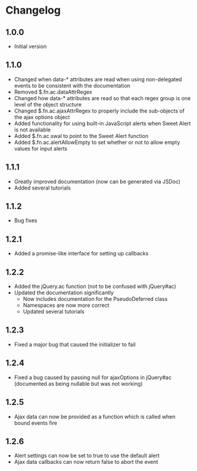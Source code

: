 # Changelog

## 1.0.0
- Initial version
## 1.1.0
- Changed when data-\* attributes are read when using non-delegated events to be consistent with the documentation
- Removed $.fn.ac.dataAttrRegex
- Changed how data-\* attributes are read so that each regex group is one level of the object structure
- Changed $.fn.ac.ajaxAttrRegex to properly include the sub-objects of the ajax options object
- Added functionality for using built-in JavaScript alerts when Sweet Alert is not available
- Added $.fn.ac.swal to point to the Sweet Alert function
- Added $.fn.ac.alertAllowEmpty to set whether or not to allow empty values for input alerts
## 1.1.1
- Greatly improved documentation (now can be generated via JSDoc)
- Added several tutorials
## 1.1.2
- Bug fixes
## 1.2.1
- Added a promise-like interface for setting up callbacks
## 1.2.2
- Added the jQuery.ac function (not to be confused with jQuery#ac)
- Updated the documentation significantly
    + Now includes documentation for the PseudoDeferred class
    + Namespaces are now more correct
    + Updated several tutorials
## 1.2.3
- Fixed a major bug that caused the initializer to fail
## 1.2.4
- Fixed a bug caused by passing null for ajaxOptions in jQuery#ac (documented as being nullable but was not working)
## 1.2.5
- Ajax data can now be provided as a function which is called when bound events fire
## 1.2.6
- Alert settings can now be set to true to use the default alert
- Ajax data callbacks can now return false to abort the event